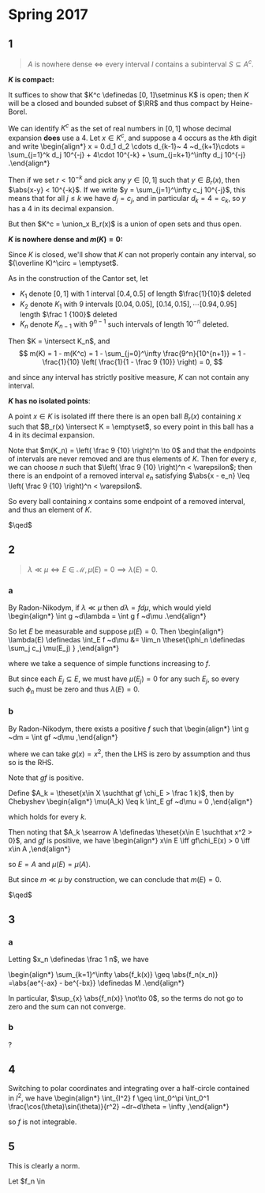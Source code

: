 # Spring 2017

## 1

> $A$ is nowhere dense $\iff$ every interval $I$ contains a subinterval $S \subseteq A^c$.

**$K$ is compact:**

It suffices to show that $K^c \definedas [0, 1]\setminus K$ is open; then $K$ will be a closed and bounded subset of $\RR$ and thus compact by Heine-Borel.

We can identify $K^c$ as the set of real numbers in $[0, 1]$ whose decimal expansion **does** use a 4.
Let $x\in K^c$, and suppose a 4 occurs as the $k$th digit and write
\begin{align*}
x = 0.d_1 d_2 \cdots d_{k-1}~ 4 ~d_{k+1}\cdots 
= \sum_{j=1}^k d_j 10^{-j} + 4\cdot 10^{-k} + \sum_{j=k+1}^\infty d_j 10^{-j}
.\end{align*}

Then if we set $r < 10^{-k}$ and pick any $y \in [0, 1]$ such that $y\in B_r(x)$, then $\abs{x-y} < 10^{-k}$. 
If we write $y = \sum_{j=1}^\infty c_j 10^{-j}$, this means that for all $j \leq k$ we have $d_j = c_j$, and in particular $d_k = 4 = c_k$, so $y$ has a 4 in its decimal expansion.

But then $K^c = \union_x B_r(x)$ is a union of open sets and thus open.

**$K$ is nowhere dense and $m(K) = 0$:**

Since $K$ is closed, we'll show that $K$ can not properly contain any interval, so $(\overline K)^\circ = \emptyset$.

As in the construction of the Cantor set, let 

- $K_1$ denote $[0, 1]$ with 1 interval $[0.4, 0.5]$ of length $\frac{1}{10}$ deleted
- $K_2$ denote $K_1$ with 9 intervals $[0.04, 0.05], ~[0.14, 0.15], \cdots [0.94, 0.95]$ length $\frac 1 {100}$ deleted
- $K_n$ denote $K_{n-1}$ with $9^{n-1}$ such intervals of length $10^{-n}$ deleted.

Then $K = \intersect K_n$, and 
$$
m(K) = 1 - m(K^c) = 1 - \sum_{j=0}^\infty \frac{9^n}{10^{n+1}} = 1 - \frac{1}{10} \left( \frac{1}{1 - \frac 9 {10}} \right) = 0,
$$

and since any interval has strictly positive measure, $K$ can not contain any interval.

**$K$ has no isolated points**:

A point $x\in K$ is isolated iff there there is an open ball $B_r(x)$ containing $x$ such that $B_r(x) \intersect K = \emptyset$, so every point in this ball has a 4 in its decimal expansion.

Note that $m(K_n) = \left( \frac 9 {10} \right)^n \to 0$ and that the endpoints of intervals are never removed and are thus elements of $K$.
Then for every $\varepsilon$, we can choose $n$ such that $\left( \frac 9 {10} \right)^n < \varepsilon$; then there is an endpoint of a removed interval $e_n$ satisfying $\abs{x - e_n} \leq  \left( \frac 9 {10} \right)^n < \varepsilon$. 

So every ball containing $x$ contains some endpoint of a removed interval, and thus an element of $K$.

$\qed$

## 2

> $\lambda \ll \mu \iff E\in\mathcal{M}, \mu(E) = 0 \implies \lambda(E) = 0$.

### a

By Radon-Nikodym, if $\lambda \ll \mu$ then $d\lambda = f d\mu$, which would yield 
\begin{align*}
\int g ~d\lambda = \int g f ~d\mu
.\end{align*}

So let $E$ be measurable and suppose $\mu(E) = 0$.
Then
\begin{align*}
\lambda(E) \definedas \int_E f ~d\mu 
&= \lim_n \theset{\phi_n \definedas \sum_j c_j \mu(E_j) }
,\end{align*}

where we take a sequence of simple functions increasing to $f$.

But since each $E_j \subseteq E$, we must have $\mu(E_j) = 0$ for any such $E_j$, so every such $\phi_n$ must be zero and thus $\lambda(E) = 0$.

### b

By Radon-Nikodym, there exists a positive $f$ such that
\begin{align*}
\int g ~dm = \int gf ~d\mu 
,\end{align*}

where we can take $g(x) = x^2$, then the LHS is zero by assumption and thus so is the RHS.

Note that $gf$ is positive.

Define $A_k = \theset{x\in X \suchthat gf \chi_E > \frac 1 k}$, then by Chebyshev
\begin{align*}
\mu(A_k) \leq k \int_E gf ~d\mu = 0
,\end{align*}

which holds for every $k$.

Then noting that $A_k \searrow A \definedas \theset{x\in E \suchthat x^2  > 0}$, and $gf$ is positive, we have 
\begin{align*}
x\in E \iff gf\chi_E(x) > 0 \iff x\in A
,\end{align*}

so $E = A$ and $\mu(E) = \mu(A)$.

But since $m \ll \mu$ by construction, we can conclude that $m(E) = 0$.

$\qed$

## 3

### a

Letting $x_n \definedas \frac 1 n$, we have

\begin{align*}
\sum_{k=1}^\infty \abs{f_k(x)} \geq \abs{f_n(x_n)} 
=\abs{ae^{-ax} - be^{-bx}} \definedas M
.\end{align*}

In particular, $\sup_{x} \abs{f_n(x)} \not\to 0$, so the terms do not go to zero and the sum can not converge.

### b

?

## 4

Switching to polar coordinates and integrating over a half-circle contained in $I^2$, we have
\begin{align*}
\int_{I^2} f \geq \int_0^\pi \int_0^1 \frac{\cos(\theta)\sin(\theta)}{r^2} ~dr~d\theta = \infty
,\end{align*}

so $f$ is not integrable.

## 5

This is clearly a norm.

Let $f_n \in 